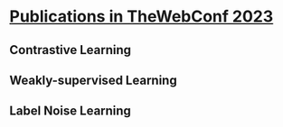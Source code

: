 # [Publications in TheWebConf 2023](https://dl.acm.org/doi/proceedings/10.1145/3543507?tocHeading=heading14)

## Contrastive Learning

## Weakly-supervised Learning

## Label Noise Learning
